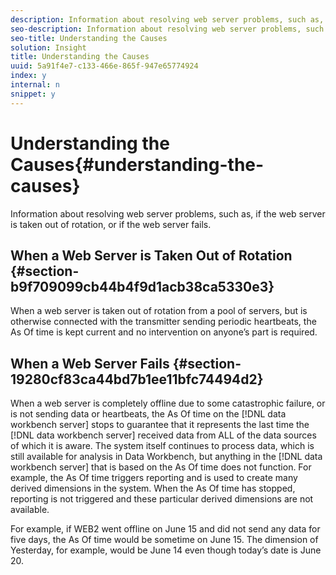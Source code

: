 ```yaml
---
description: Information about resolving web server problems, such as, if the web server is taken out of rotation, or if the web server fails.
seo-description: Information about resolving web server problems, such as, if the web server is taken out of rotation, or if the web server fails.
seo-title: Understanding the Causes
solution: Insight
title: Understanding the Causes
uuid: 5a91f4e7-c133-466e-865f-947e65774924
index: y
internal: n
snippet: y
---
```


# Understanding the Causes{#understanding-the-causes}

Information about resolving web server problems, such as, if the web server is taken out of rotation, or if the web server fails.

## When a Web Server is Taken Out of Rotation {#section-b9f709099cb44b4f9d1acb38ca5330e3}

When a web server is taken out of rotation from a pool of servers, but is otherwise connected with the transmitter sending periodic heartbeats, the As Of time is kept current and no intervention on anyone’s part is required.

## When a Web Server Fails {#section-19280cf83ca44bd7b1ee11bfc74494d2}

When a web server is completely offline due to some catastrophic failure, or is not sending data or heartbeats, the As Of time on the [!DNL data workbench server] stops to guarantee that it represents the last time the [!DNL data workbench server] received data from ALL of the data sources of which it is aware. The system itself continues to process data, which is still available for analysis in Data Workbench, but anything in the [!DNL data workbench server] that is based on the As Of time does not function. For example, the As Of time triggers reporting and is used to create many derived dimensions in the system. When the As Of time has stopped, reporting is not triggered and these particular derived dimensions are not available.

For example, if WEB2 went offline on June 15 and did not send any data for five days, the As Of time would be sometime on June 15. The dimension of Yesterday, for example, would be June 14 even though today’s date is June 20. 
